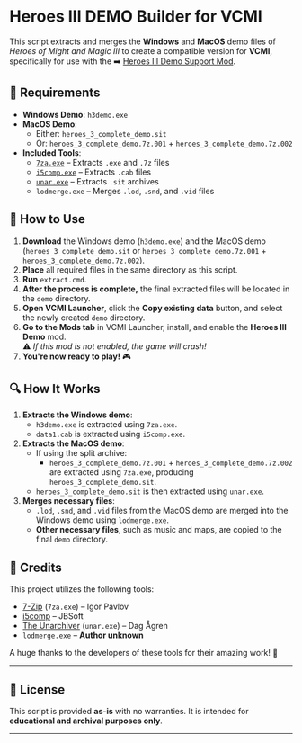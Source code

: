 # Heroes III DEMO Builder for VCMI

This script extracts and merges the **Windows** and **MacOS** demo files of *Heroes of Might and Magic III* to create a compatible version for **VCMI**, specifically for use with the ➡️ [Heroes III Demo Support Mod](https://github.com/vcmi-mods/mac-demo-support).

## 📜 Requirements
- **Windows Demo**: `h3demo.exe`
- **MacOS Demo**:  
  - Either: `heroes_3_complete_demo.sit`  
  - Or: `heroes_3_complete_demo.7z.001` + `heroes_3_complete_demo.7z.002`
- **Included Tools**:
  - [`7za.exe`](https://www.7-zip.org/) – Extracts `.exe` and `.7z` files
  - [`i5comp.exe`](http://cd.textfiles.com/simtel/simtel0303/disk1/ARCUTIL/) – Extracts `.cab` files
  - [`unar.exe`](https://unarchiver.c3.cx/commandline) – Extracts `.sit` archives
  - `lodmerge.exe` – Merges `.lod`, `.snd`, and `.vid` files


## 🔧 How to Use
1. **Download** the Windows demo (`h3demo.exe`) and the MacOS demo (`heroes_3_complete_demo.sit` or `heroes_3_complete_demo.7z.001` + `heroes_3_complete_demo.7z.002`).
2. **Place** all required files in the same directory as this script.
3. **Run** `extract.cmd`.
4. **After the process is complete,** the final extracted files will be located in the `demo` directory.
5. **Open VCMI Launcher**, click the **Copy existing data** button, and select the newly created `demo` directory.
6. **Go to the Mods tab** in VCMI Launcher, install, and enable the **Heroes III Demo** mod.  
   ⚠️ *If this mod is not enabled, the game will crash!*
7. **You're now ready to play!** 🎮


## 🔍 How It Works
1. **Extracts the Windows demo**:
   - `h3demo.exe` is extracted using `7za.exe`.
   - `data1.cab` is extracted using `i5comp.exe`.
2. **Extracts the MacOS demo**:
   - If using the split archive:  
     - `heroes_3_complete_demo.7z.001` + `heroes_3_complete_demo.7z.002` are extracted using `7za.exe`, producing `heroes_3_complete_demo.sit`.  
   - `heroes_3_complete_demo.sit` is then extracted using `unar.exe`.
3. **Merges necessary files**:
   - `.lod`, `.snd`, and `.vid` files from the MacOS demo are merged into the Windows demo using `lodmerge.exe`.
   - **Other necessary files**, such as music and maps, are copied to the final `demo` directory.


## 🎉 Credits
This project utilizes the following tools:
- [7-Zip](https://www.7-zip.org/) (`7za.exe`) – Igor Pavlov
- [i5comp](http://cd.textfiles.com/simtel/simtel0303/disk1/ARCUTIL/) – JBSoft
- [The Unarchiver](https://unarchiver.c3.cx/) (`unar.exe`) – Dag Ågren
- `lodmerge.exe` – **Author unknown**

A huge thanks to the developers of these tools for their amazing work! 🙌

---

## 📢 License
This script is provided **as-is** with no warranties. It is intended for **educational and archival purposes only**. 

---

